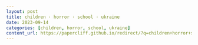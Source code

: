```yaml
---
layout: post
title: children · horror · school · ukraine
date: 2023-09-14
categories: [children, horror, school, ukraine]
content_url: https://papercliff.github.io/redirect/?q=children+horror+school+ukraine&tbs=cdr:1,cd_min:9/13/2023,cd_max:9/15/2023
---
```

